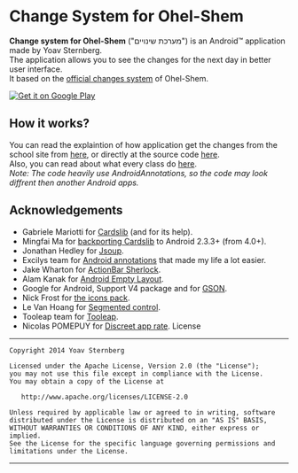 # Change System for Ohel-Shem

**Change system for Ohel-Shem** ("מערכת שינויים") is an Android™ application made by Yoav Sternberg.  
The application allows you to see the changes for the next day in better user interface.  
It based on the [official changes system](http://ohel-shem.com/php/changes/changes_sys/) of Ohel-Shem.

[![Get it on Google Play](http://www.android.com/images/brand/get_it_on_play_logo_small.png)](https://play.google.com/store/apps/details?id=com.yoavst.changesystemohelshem)

## How it works?
You can read the explaintion of how application get the changes from the school site from [here](ttps://github.com/yoavst/ohelshem/wiki/Get-the-changes-from-the-school-site), or directly at the source code [here](https://github.com/yoavst/ohelshem/blob/master/src/com/yoavst/changesystemohelshem/BackgroundService.java).  
Also, you can read about what every class do [here](https://github.com/yoavst/ohelshem/wiki/Source-map).  
*Note: The code heavily use AndroidAnnotations, so the code may look diffrent then another Android apps.* 

## Acknowledgements
* Gabriele Mariotti for [Cardslib]("https://github.com/gabrielemariotti/cardslib") (and for its help).
* Mingfai Ma for [backporting Cardslib](https://github.com/AndroidLib/cardslib) to Android 2.3.3+ (from 4.0+).
* Jonathan Hedley for [Jsoup](http://jsoup.org/).
* Excilys team for [Android annotations](https://github.com/excilys/androidannotations/wiki) that made my life a lot easier.
* Jake Wharton for [ActionBar Sherlock](http://actionbarsherlock.com/).
* Alam Kanak for [Android Empty Layout](https://github.com/alamkanak/Android-Empty-Layout).
* Google for Android, Support V4 package and for [GSON](https://code.google.com/p/google-gson/).
* Nick Frost for [the icons pack](https://www.iconfinder.com/search/?q=iconset:ballicons-free).
* Le Van Hoang for [Segmented control](https://github.com/hoang8f/android-segmented-control).
* Tooleap team for [Tooleap](http://www.tooleap.com/).
* Nicolas POMEPUY for [Discreet app rate](https://github.com/PomepuyN).
License
-------

    Copyright 2014 Yoav Sternberg

    Licensed under the Apache License, Version 2.0 (the "License");
    you may not use this file except in compliance with the License.
    You may obtain a copy of the License at

       http://www.apache.org/licenses/LICENSE-2.0

    Unless required by applicable law or agreed to in writing, software
    distributed under the License is distributed on an "AS IS" BASIS,
    WITHOUT WARRANTIES OR CONDITIONS OF ANY KIND, either express or implied.
    See the License for the specific language governing permissions and
    limitations under the License.


---

